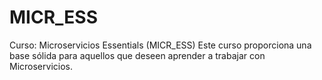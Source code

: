 # MICR_ESS
Curso: Microservicios Essentials (MICR_ESS)
Este curso proporciona una base sólida para aquellos que deseen aprender a trabajar con Microservicios.
